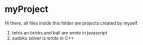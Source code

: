 # myProject

Hi there, all files inside this folder are projects created by myself. 

1. tetris an bricks and ball are wrote in javascript
2. sudoku solver is wrote in C++
